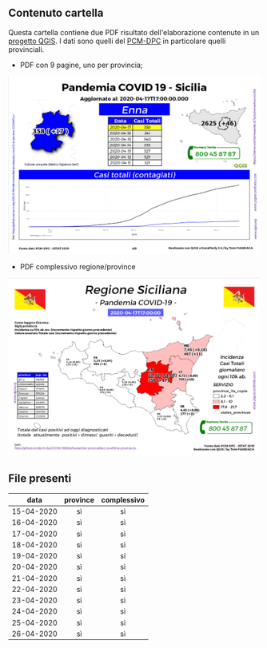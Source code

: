 ## Contenuto cartella

Questa cartella contiene due PDF risultato dell'elaborazione contenute in un [progetto QGIS](https://github.com/pigreco/COVID19_Sicilia). I dati sono quelli del [PCM-DPC](https://github.com/pcm-dpc/COVID-19) in particolare quelli provinciali.

- PDF con 9 pagine, uno per provincia;

![](/risorse/stampe/img/img_01.png)

- PDF complessivo regione/province

![](/risorse/stampe/img/img_02.png)

## File presenti

data| province | complessivo
----|:----------:|:-----------:
15-04-2020| sì|sì
16-04-2020| sì|sì
17-04-2020| sì|sì
18-04-2020| sì|sì
19-04-2020| sì|sì
20-04-2020| sì|sì
21-04-2020| sì|sì
22-04-2020| sì|sì
23-04-2020| sì|sì
24-04-2020| sì|sì
25-04-2020| sì|sì
26-04-2020| sì|sì